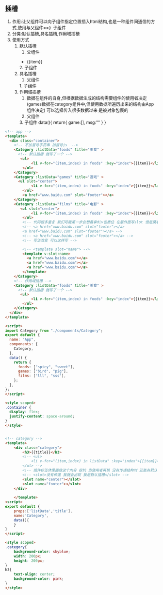 ## 插槽
1. 作用:让父组件可以向子组件指定位置插入html结构,也是一种组件间通信的方式,使用与父组件==》子组件
2. 分类:默认插槽,具名插槽,作用域插槽
3. 使用方式
   1. 默认插槽
      1. 父组件
        <Category >
        <!-- 默认插槽 就写了一个 -->
         <ul>
            <li v-for="(item,index) in foods" :key="index">{{item}}</li>
         </ul>
        </Category>
        2. 子组件
        <template>
         <div>
            <slot>插槽默认内容</slot>
        </div> 
        </template>
    2. 具名插槽
       1. 父组件
        <Category >
            <template slot="center">
                <div>
                   html结构
                </div> 
            </template>
        </Category>
        1. 子组件
        <template>
         <div>
            <slot name="center">插槽默认内容</slot>
        </div> 
        </template>
    3. 作用域插槽
       1. 数据在组件的自身,但根据数据生成的结构需要组件的使用者决定(games数据在category组件中,但使用数据所遍历出来的结构由App组件决定) 可以选择传入很多数据过来 是被对象包裹的
       2. 父组件
            <Category >
            <!-- es6 结构赋值 因为传入的是对象 -->
            <template scope="scopeData">
            <!-- 生成ul列表 -->
                <ul>
                    <li v-for="g in scopeData.games" :key="g">{{g}}</li>
                </ul>
            </template>
        </Category>
        3. 子组件
             <template>
                <div>
                    <!-- 都可以传过去 -->
                    <slot :game="game" msg="nihao">
                </div>
            </template>
            data(){
                return{
                    game:[],
                    msg:""
                }
            }

```html
<!-- app -->
<template>
  <div class="container">
    <!-- 不加冒号字符串 加冒号js  -->
    <Category :listData="foods" title="美食" >
      <!-- 默认插槽 就写了一个 -->
       <ul>
            <li v-for="(item,index) in foods" :key="index">{{item}}</li>
        </ul>
    </Category>
    <Category :listData="games" title="游戏" >
      <ul slot="center">
            <li v-for="(item,index) in foods" :key="index">{{item}}</li>
        </ul>
        <a href="www.baidu.com" slot="footer"></a>
    </Category>
    <Category :listData="films" title="电影" >
       <ul slot="center">
            <li v-for="(item,index) in foods" :key="index">{{item}}</li>
        </ul>
        <!-- 代码很多重复 我们可能第一步会想着拿div包裹住 在最外面写slot 但是莫名其妙多一层结构 就想着template包裹 -->
        <!-- <a href="www.baidu.com" slot="footer"></a>
        <a href="www.baidu.com" slot="footer"></a> -->
        <!-- <a href="www.baidu.com" slot="footer"></a> -->
        <!-- 写法改变 可以这样写 -->

        <!-- <template slot="name"> -->
        <template v-slot:name>
          <a href="www.baidu.com"></a>
          <a href="www.baidu.com"></a>
          <a href="www.baidu.com"></a>
        </template>
    </Category>
    <!-- 作用域插槽 -->
    <Category :listData="foods" title="美食" >
      <!-- 默认插槽 就写了一个 -->
       <ul>
            <li v-for="(item,index) in foods" :key="index">{{item}}</li>
        </ul>
    </Category>
  </div>
</template>

<script>
import Category from "./components/Category";
export default {
  name: "App",
  components: {
    Category,
  },
  data() {
    return {
      foods: ["spicy", "sweet"],
      games: ["bird", "pig"],
      films: ["lll", "sss"],
    };
  },
};
</script>

<style scoped>
.container {
  display: flex;
  justify-content: space-around;
}
</style>


<!-- category -->
<template>
    <div class="category">
        <h3>{{title}}</h3>
        <!-- <ul>
            <li v-for="(item,index) in listData" :key="index">{{item}}</li>
        </ul> -->
        <!-- 组件标签体里面放这个内容 挖坑 当使用者再填 没有传递结构时 还能有默认值-->
        <!-- <slot>没有传递 我就会出现 我是默认插槽</slot> -->
        <slot name="center"></slot>
        <slot name="footer"></slot>
    </div>
        
    </template>
<script>
export default {
    props:['listData','title'],
    name:'Category',
    data(){
    }
}
</script>

<style scoped>
.category{
    background-color: skyblue;
    width: 200px;
    height: 200px;
}
h3{
    text-align: center;
    background-color: pink;
}
</style>
```